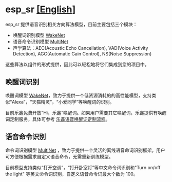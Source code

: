 # esp_sr [[English]](./README.md)

esp_sr 提供语音识别相关方向算法模型，目前主要包括三个模块：

* 唤醒词识别模型 [WakeNet](wake_word_engine/README_cn.md)
* 语音命令识别模型 [MultiNet](speech_command_recognition/README_cn.md) 
* 声学算法：AEC(Acoustic Echo Cancellation), VAD(Voice Activity Detection), AGC(Automatic Gain Control), NS(Noise Suppression)

这些算法以组件的形式提供，因此可以轻松地将它们集成到您的项目中。

## 唤醒词识别

唤醒词模型 [WakeNet](wake_word_engine/README_cn.md)，致力于提供一个低资源消耗的的高性能模型，支持类似“Alexa”，“天猫精灵”，“小爱同学”等唤醒词的识别。  

目前乐鑫免费开放“Hi，乐鑫”唤醒词。如果用户需要其它唤醒词，乐鑫提供有唤醒词定制服务，具体可参考 [乐鑫语音唤醒词定制流程](wake_word_engine/乐鑫语音唤醒词定制流程.md)。

## 语音命令识别

命令词识别模型 [MultiNet](speech_command_recognition/README_cn.md) ，致力于提供一个灵活的离线语音命词识别框架。用户可方便根据需求自定义语音命令，无需重新训练模型。  

目前模型支持类似“打开空调”，“打开卧室灯”等中文命令词识别和"Turn on/off the light" 等英文命令词识别，自定义语音命令词最大个数为 100。

